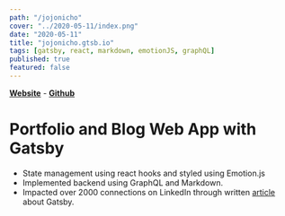 ```yaml
---
path: "/jojonicho"
cover: "../2020-05-11/index.png"
date: "2020-05-11"
title: "jojonicho.gtsb.io"
tags: [gatsby, react, markdown, emotionJS, graphQL]
published: true
featured: false
---
```


[**Website**](https://jojonicho.gtsb.io) - [**Github**](https://github.com/jojonicho/portfolio)<br>

# Portfolio and Blog Web App with Gatsby

- State management using react hooks and styled using Emotion.js
- Implemented backend using GraphQL and Markdown.
- Impacted over 2000 connections on LinkedIn through written [article](https://www.linkedin.com/posts/joni_the-gatsby-project-structure-activity-6667343046142783488-mKfn) about Gatsby.
